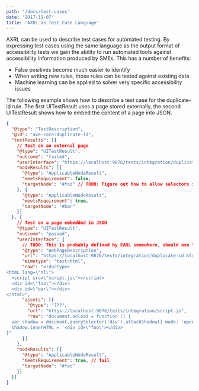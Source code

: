 ```yaml
---
path: '/docs/test-cases'
date: '2017-11-07'
title: 'AXRL as Test Case Language'
---
```


AXRL can be used to describe test cases for automated testing. By expressing test cases using the same language as the output format of accessibility tests we gain the ability to run automated tools against accessibility information produced by SMEs. This has a number of benefits:

- False positives become much easier to identify
- When writing new rules, those rules can be tested against existing data
- Machine learning can be applied to solver very specific accessibility issues

The following example shows how to describe a test case for the duplicate-id rule. The first UITestResult uses a page stored externally, the second UITestResult shows how to embed the content of a page into JSON.

```json
{
  "@type": "TestDescription",
  "@id": "axe-core:duplicate-id",
  "testResults": [{
    // Test on an external page
    "@type": "UITestResult",
    "outcome": "failed",
    "userInterface": "https://localhost:9876/tests/integration/duplicate-id.html",
    "nodeResults": [{
      "@type": "ApplicableNodeResult",
      "meetsRequirement": false,
      "targetNode": "#foo" // TODO: Figure out how to allow selectors in place of nodes in JSON-LD
    }, {
      "@type": "ApplicableNodeResult",
      "meetsRequirement": true,
      "targetNode": "#bar"
    }]
  }, {
    // Test on a page embedded in JSON
    "@type": "UITestResult",
    "outcome": "passed",
    "userInterface": {
      // TODO: This is probably defined by EARL somewhere, should use that
      "@type": "WebPageDescription",
      "url": "https://localhost:9876/tests/integration/duplicate-id.html",
      "mimetype": "text/html",
      "raw": "<!doctype>
<htmL lang=\"nl\">
  <script src=\"script.js\"></script>
  <div id=\"foo\"></div>
  <div id=\"bar\"></div>
</html>",
      "assets": [{
        "@type": "???",
        "url": "https://localhost:9876/tests/integration/script.js",
        "raw": "document.onload = function () {
  var shadow = document.querySelector('div').attachShadow({ mode: 'open' })
  shadow.innerHTML = '<div id=\"foo\"></div>'
}"
      }]
    },
    "nodeResults": [{
      "@type": "ApplicableNodeResult",
      "meetsRequirement": true, // fail
      "targetNode": "#foo"
    }]
  }]
}
```
